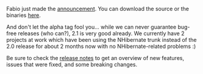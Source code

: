 Fabio just made the <a href="http://nhforge.org/blogs/nhibernate/archive/2009/03/15/nhibernate-2-1-0-on-the-road.aspx">announcement</a>.  You can download the source or the binaries <a href="http://sourceforge.net/project/showfiles.php?group_id=73818&package_id=73969&release_id=668347">here</a>. 

And don't let the alpha tag fool you... while we can never guarantee bug-free releases (who can?), 2.1 is very good already.  We currently have 2 projects at work which have been using the NHibernate trunk instead of the 2.0 release for about 2 months now with no NHibernate-related problems :) 

Be sure to check the <a href="http://sourceforge.net/project/shownotes.php?group_id=73818&release_id=668347">release notes</a> to get an overview of new features, issues that were fixed, and some breaking changes.